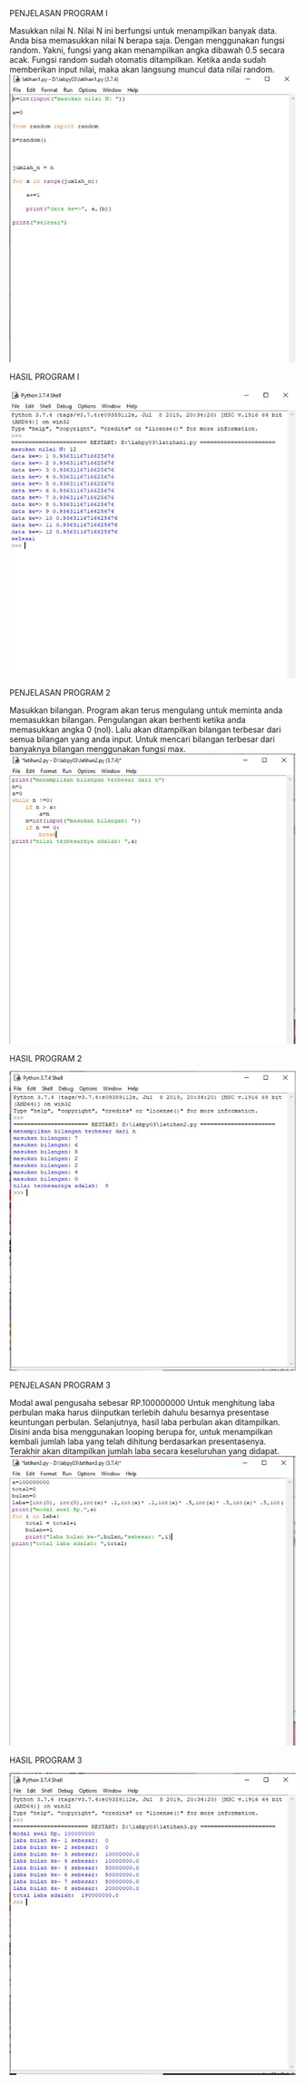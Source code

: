 PENJELASAN PROGRAM I

Masukkan nilai N. Nilai N ini berfungsi untuk menampilkan banyak data. Anda bisa memasukkan nilai N berapa saja.
Dengan menggunakan fungsi random. Yakni, fungsi yang akan menampilkan angka dibawah 0.5 secara acak. Fungsi random sudah otomatis ditampilkan.
Ketika anda sudah memberikan input nilai, maka akan langsung muncul data nilai random.
![](screenshoot/1.JPG)

HASIL PROGRAM I

![](screenshoot/2.JPG)

PENJELASAN PROGRAM 2

Masukkan bilangan.
Program akan terus mengulang untuk meminta anda memasukkan bilangan.
Pengulangan akan berhenti ketika anda memasukkan angka 0 (nol).
Lalu akan ditampilkan bilangan terbesar dari semua bilangan yang anda input. Untuk mencari bilangan terbesar dari banyaknya bilangan menggunakan fungsi max.
![](screenshoot/3.JPG)

HASIL PROGRAM 2

![](screenshoot/4.JPG)

PENJELASAN PROGRAM 3

Modal awal pengusaha sebesar RP.100000000
Untuk menghitung laba perbulan maka harus diinputkan terlebih dahulu besarnya presentase keuntungan perbulan.
Selanjutnya, hasil laba perbulan akan ditampilkan. Disini anda bisa menggunakan looping berupa for, untuk menampilkan kembali jumlah laba yang telah dihitung berdasarkan presentasenya.
Terakhir akan ditampilkan jumlah laba secara keseluruhan yang didapat.
![](screenshoot/5.JPG)

HASIL PROGRAM 3

![](screenshoot/6.JPG)
